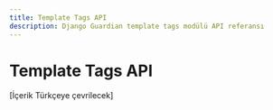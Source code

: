 ```yaml
---
title: Template Tags API
description: Django Guardian template tags modülü API referansı
---
```


# Template Tags API

[İçerik Türkçeye çevrilecek]

<!-- Bu sayfa içeriği ana İngilizce api/templatetags.md dosyasından çevrilecektir -->
